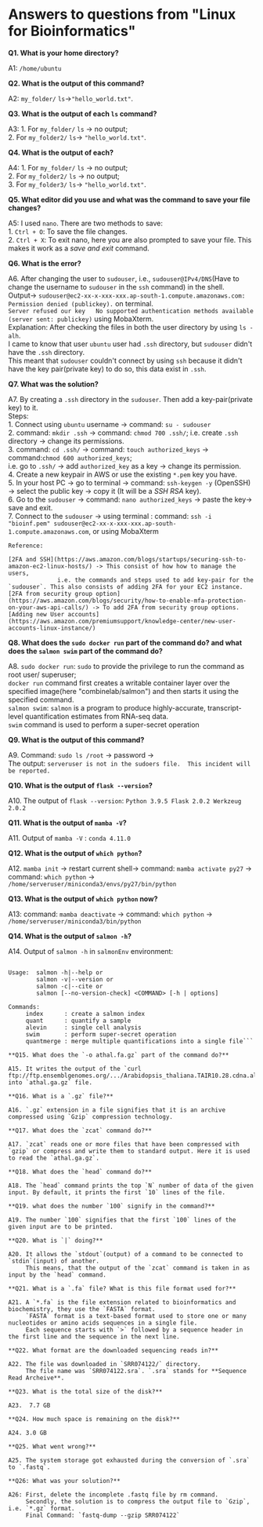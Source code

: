 # Answers to questions from "Linux for Bioinformatics"  

**Q1. What is your home directory?**  

A1: `/home/ubuntu`  

**Q2. What is the output of this command?**  
 
A2: `my_folder/` `ls`->`"hello_world.txt"`.   

 **Q3. What is the output of each `ls` command?**  

A3: 1. For `my_folder/` `ls` -> no output;  
    2. For `my_folder2/` `ls`-> `"hello_world.txt"`.   

**Q4. What is the output of each?**  

A4: 1. For `my_folder/` `ls` -> no output;  
    2. For `my_folder2/` `ls` -> no output;  
    3. For `my_folder3/` `ls`-> `"hello_world.txt"`.  
	
**Q5. What editor did you use and what was the command to save your file changes?**    

A5: I used `nano`. There are two methods to save:   
	 1. `Ctrl + O`: To save the file changes.   
	 2. `Ctrl + X`: To exit nano, here you are also prompted to save your file. This makes it work as a *save and exit* command.  

**Q6. What is the error?**  

A6. After changing the user to `sudouser`, i.e., `sudouser@IPv4/DNS`(Have to change the username to `sudouser` in the `ssh` command) in the shell.    
     Output-> `sudouser@ec2-xx-x-xxx-xxx.ap-south-1.compute.amazonaws.com: Permission denied (publickey).` on terminal.  
              `Server refused our key   No supported authentication methods available (server sent: publickey)` using MobaXterm.   
     Explanation: After checking the files in both the user directory by using `ls -alh`.  
	 I came to know that user `ubuntu` user had `.ssh` directory, but `sudouser` didn't have the `.ssh` directory.  
	 This meant that `sudouser` couldn't connect by using `ssh` because it didn't have the key pair(private key) to do so, this data exist in `.ssh`.   


**Q7. What was the solution?**  

A7. By creating a `.ssh` directory in the `sudouser`. Then add a key-pair(private key) to it.   
    Steps:    
    1. Connect using `ubuntu` username -> command: `su - sudouser`   
    2. command: `mkdir .ssh` -> command: `chmod 700 .ssh/`; i.e. create `.ssh` directory -> change its permissions.    
    3. command: `cd .ssh/` -> command: `touch authorized_keys` -> command:`chmod 600 authorized_keys`;  
	   i.e. go to `.ssh/` -> add `authorized_key` as a key -> change its permission.    
    4. Create a new keypair in AWS or use the existing `*.pem` key you have.    
    5. In your host PC -> go to terminal -> command: `ssh-keygen -y` (OpenSSH) -> select the public key -> copy it (It will be a *SSH RSA* key).    
    6. Go to the `sudouser` -> command: `nano authorized_keys` -> paste the key-> save and exit.     
    7. Connect to the `sudouser` -> using terminal : command: `ssh -i "bioinf.pem" sudouser@ec2-xx-x-xxx-xxx.ap-south-1.compute.amazonaws.com`, or using MobaXterm  
    
    Reference:   
   
    [2FA and SSH](https://aws.amazon.com/blogs/startups/securing-ssh-to-amazon-ec2-linux-hosts/) -> This consist of how how to manage the users,  
	              i.e. the commands and steps used to add key-pair for the `sudouser`. This also consists of adding 2FA for your EC2 instance.    
    [2FA from security group option](https://aws.amazon.com/blogs/security/how-to-enable-mfa-protection-on-your-aws-api-calls/) -> To add 2FA from security group options.   
    [Adding new User accounts](https://aws.amazon.com/premiumsupport/knowledge-center/new-user-accounts-linux-instance/)   
    

**Q8. What does the `sudo docker run` part of the command do? and what does the `salmon swim` part of the command do?**  

A8.  `sudo docker run`: `sudo` to provide the privilege to run the command as root user/ superuser;  
     `docker run` command first creates a writable container layer over the specified image(here "combinelab/salmon") and then starts it using the specified command.  
     `salmon swim`: `salmon` is a program to produce highly-accurate, transcript-level quantification estimates from RNA-seq data.   
     `swim` command is used to perform a super-secret operation  
    
**Q9. What is the output of this command?**  

A9. Command: `sudo ls /root` -> password ->  
    The output: `serveruser is not in the sudoers file.  This incident will be reported.`   

**Q10. What is the output of `flask --version`?**  

A10. The output of `flask --version`: 
     ```Python 3.9.5
        Flask 2.0.2
        Werkzeug 2.0.2 ```  

**Q11. What is the output of `mamba -V`?**  

A11. Output of `mamba -V` : `conda 4.11.0`   

**Q12. What is the output of `which python`?**  

A12. `mamba init` -> restart current shell-> command: `mamba activate py27` ->   
      command: `which python` -> `/home/serveruser/miniconda3/envs/py27/bin/python`  

**Q13. What is the output of `which python` now?**  

A13: command: `mamba deactivate` -> command: `which python` ->  
     `/home/serveruser/miniconda3/bin/python`  

**Q14. What is the output of `salmon -h`?**  

A14. Output of `salmon -h` in `salmonEnv` environment:  

```salmon v1.4.0

Usage:  salmon -h|--help or
        salmon -v|--version or
        salmon -c|--cite or
        salmon [--no-version-check] <COMMAND> [-h | options]

Commands:
     index      : create a salmon index
     quant      : quantify a sample
     alevin     : single cell analysis
     swim       : perform super-secret operation
     quantmerge : merge multiple quantifications into a single file```

**Q15. What does the `-o athal.fa.gz` part of the command do?**   

A15. It writes the output of the `curl ftp://ftp.ensemblgenomes.org/.../Arabidopsis_thaliana.TAIR10.28.cdna.all.fa.gz` into `athal.ga.gz` file.  

**Q16. What is a `.gz` file?**  

A16. `.gz` extension in a file signifies that it is an archive compressed using `Gzip` compression technology.   

**Q17. What does the `zcat` command do?**  

A17. `zcat` reads one or more files that have been compressed with `gzip` or compress and write them to standard output. Here it is used to read the `athal.ga.gz`.  

**Q18. What does the `head` command do?**  

A18. The `head` command prints the top `N` number of data of the given input. By default, it prints the first `10` lines of the file.  

**Q19. what does the number `100` signify in the command?**  

A19. The number `100` signifies that the first `100` lines of the given input are to be printed.  

**Q20. What is `|` doing?**  

A20. It allows the `stdout`(output) of a command to be connected to `stdin`(input) of another.  
	 This means, that the output of the `zcat` command is taken in as input by the `head` command.  

**Q21. What is a `.fa` file? What is this file format used for?**  

A21. A `*.fa` is the file extension related to bioinformatics and biochemistry, they use the `FASTA` format.  
	 `FASTA` format is a text-based format used to store one or many nucleotides or amino acids sequences in a single file.  
	 Each sequence starts with `>` followed by a sequence header in the first line and the sequence in the next line.  

**Q22. What format are the downloaded sequencing reads in?**  

A22. The file was downloaded in `SRR074122/` directory.  
     The file name was `SRR074122.sra`. `.sra` stands for **Sequence Read Archeive**.  

**Q23. What is the total size of the disk?**  

A23.  7.7 GB  

**Q24. How much space is remaining on the disk?**  

A24. 3.0 GB  

**Q25. What went wrong?**  

A25. The system storage got exhausted during the conversion of `.sra` to `.fastq`.  

**Q26: What was your solution?**  

A26: First, delete the incomplete .fastq file by rm command.  
     Secondly, the solution is to compress the output file to `Gzip`, i.e. `*.gz` format.  
     Final Command: `fastq-dump --gzip SRR074122`  
